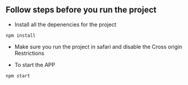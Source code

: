 
## Follow steps before you run the project

* Install all the depenencies for the project

`npm install`

* Make sure you run the project in safari and disable the Cross origin Restrictions

* To start the APP

`npm start`
